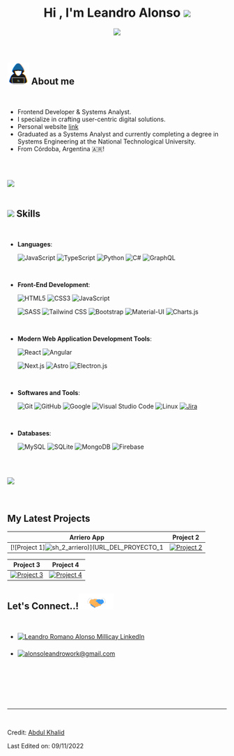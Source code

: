 <h1 align="center"><b>Hi , I'm Leandro Alonso </b><img src="https://media.giphy.com/media/hvRJCLFzcasrR4ia7z/giphy.gif" width="35"></h1>
<!--  -->
<p align="center">
    <a href="https://github.com/DenverCoder1/readme-typing-svg">
  <img src="https://readme-typing-svg.herokuapp.com?font=Time+New+Roman&color=6acff6&size=25&center=true&vCenter=true&width=600&height=100&lines=Front-End+Developer,;Systems+Analyst,;Systems+Engineering+Student,;Problem+Solver,;Love+to+learn+new+stuffs.">
</a>
</p>


<br>



	
## <picture><img src = "https://github.com/0xAbdulKhalid/0xAbdulKhalid/raw/main/assets/mdImages/about_me.gif" width = 50px></picture> **About me**

<br>

- Frontend Developer & Systems Analyst.
- I specialize in crafting user-centric digital solutions.
- Personal website [link](https://alonso-leandro-dev.netlify.app/)
- Graduated as a Systems Analyst and currently completing a degree in Systems Engineering at the National Technological University.
- From Córdoba, Argentina 🇦🇷!

<br><br>

<img src="https://user-images.githubusercontent.com/73097560/115834477-dbab4500-a447-11eb-908a-139a6edaec5c.gif"><br><br>

## <img src="https://media2.giphy.com/media/QssGEmpkyEOhBCb7e1/giphy.gif?cid=ecf05e47a0n3gi1bfqntqmob8g9aid1oyj2wr3ds3mg700bl&rid=giphy.gif" width ="25"><b> Skills</b>
<br>

<p align="center">

- **Languages**:
    
    ![JavaScript](https://img.shields.io/badge/JavaScript%20-%23F7DF1E.svg?style=for-the-badge&logo=javascript&logoColor=black)
    ![TypeScript](https://img.shields.io/badge/TypeScript-%23007ACC.svg?style=for-the-badge&logo=typescript&logoColor=white)
    ![Python](https://img.shields.io/badge/Python%20-%2314354C.svg?style=for-the-badge&logo=python&logoColor=white)
    ![C#](https://img.shields.io/badge/C%23-%23239120.svg?style=for-the-badge&logo=c-sharp&logoColor=white)
    ![GraphQL](https://img.shields.io/badge/GraphQL-%23000000.svg?style=for-the-badge&logo=graphql&logoColor=FF0080)

<br>   
    
- **Front-End Development**:

   ![HTML5](https://img.shields.io/badge/HTML5%20-%23E34F26.svg?style=for-the-badge&logo=html5&logoColor=white)
   ![CSS3](https://img.shields.io/badge/CSS%20-%231572B6.svg?style=for-the-badge&logo=css3&logoColor=white)
   ![JavaScript](https://img.shields.io/badge/JavaScript%20-%23F7DF1E.svg?style=for-the-badge&logo=javascript&logoColor=black)

   ![SASS](https://img.shields.io/badge/SASS-%23F7DF1E.svg?style=for-the-badge&logo=sass&logoColor=CD6799&color=000000)
   ![Tailwind CSS](https://img.shields.io/badge/Tailwind_CSS-%2338B2AC.svg?style=for-the-badge&logo=tailwind-css&logoColor=white)
   ![Bootstrap](https://img.shields.io/badge/Bootstrap-%23563D7C.svg?style=for-the-badge&logo=bootstrap&logoColor=white)
   ![Material-UI](https://img.shields.io/badge/Material--UI-%230081CB.svg?style=for-the-badge&logo=material-ui&logoColor=white)
   ![Charts.js](https://img.shields.io/badge/Chart.js-%23FF6384.svg?style=for-the-badge&logo=chartdotjs&logoColor=white)



<br>

- **Modern Web Application Development Tools**:

    ![React](https://img.shields.io/badge/React-%2320232a.svg?style=for-the-badge&logo=react&logoColor=61DAFB)
    ![Angular](https://img.shields.io/badge/Angular-%23DD0031.svg?style=for-the-badge&logo=angular&logoColor=white)

    ![Next.js](https://img.shields.io/badge/Next.js-%23000000.svg?style=for-the-badge&logo=next.js&logoColor=white)
    ![Astro](https://img.shields.io/badge/Astro-%23212121.svg?style=for-the-badge&logo=astro&logoColor=white)
    ![Electron.js](https://img.shields.io/badge/Electron.js-%2347848F.svg?style=for-the-badge&logo=electron&logoColor=white)



  

    
<br>

- **Softwares and Tools**:

    ![Git](https://img.shields.io/badge/git-%23F05033.svg?style=for-the-badge&logo=git&logoColor=white)
    ![GitHub](https://img.shields.io/badge/github-%23121011.svg?style=for-the-badge&logo=github&logoColor=white)
    ![Google](https://img.shields.io/badge/google-%234285F4.svg?style=for-the-badge&logo=google&logoColor=white)
    ![Visual Studio Code](https://img.shields.io/badge/Visual%20Studio%20Code-0078d7.svg?style=for-the-badge&logo=visual-studio-code&logoColor=white)
    ![Linux](https://img.shields.io/badge/Linux-FCC624?style=for-the-badge&logo=linux&logoColor=black)
    [![Jira](https://img.shields.io/badge/Jira-%230A83DD.svg?style=for-the-badge&logo=jira&logoColor=white)](https://www.atlassian.com/software/jira)
 

<br>   

- **Databases**:

    ![MySQL](https://img.shields.io/badge/MySQL-%2300758F.svg?style=for-the-badge&logo=mysql&logoColor=white)
    ![SQLite](https://img.shields.io/badge/SQLite-%23003B57.svg?style=for-the-badge&logo=sqlite&logoColor=white)
    ![MongoDB](https://img.shields.io/badge/MongoDB-%23000000.svg?style=for-the-badge&logo=mongodb&logoColor=47A248)
    ![Firebase](https://img.shields.io/badge/Firebase-%23039BE5.svg?style=for-the-badge&logo=firebase)

<br> 

</p>

<br>
<img src="https://user-images.githubusercontent.com/73097560/115834477-dbab4500-a447-11eb-908a-139a6edaec5c.gif">
<br>
<br>
<br>

## My Latest Projects


| Arriero App | Project 2 |
|-----------|-----------|
| [![Project 1]![sh_2_arriero](https://github.com/LeoAlonso20/LeoAlonso20/assets/69329169/e45f969d-57f5-4fdc-8d0b-6b4ef03afaa7))](URL_DEL_PROYECTO_1 | [![Project 2](IMAGEN_DEL_PROYECTO_2)](URL_DEL_PROYECTO_2) |

| Project 3 | Project 4 |
|-----------|-----------|
| [![Project 3](IMAGEN_DEL_PROYECTO_3)](URL_DEL_PROYECTO_3) | [![Project 4](IMAGEN_DEL_PROYECTO_4)](URL_DEL_PROYECTO_4) |


## <b> Let's Connect..!</b><img src="https://github.com/0xAbdulKhalid/0xAbdulKhalid/raw/main/assets/mdImages/handshake.gif" width ="80">
<br>
<div align='left'>

<ul>

<li>
  <a href="https://www.linkedin.com/in/leandro-alonso-work" target="_blank">
    <img src="https://img.shields.io/badge/Leandro%20Romano%20Alonso%20Millicay-%2300acee.svg?color=405DE6&style=for-the-badge&logo=linkedin&logoColor=white" alt="Leandro Romano Alonso Millicay LinkedIn" style="margin-bottom: 5px;"/>
  </a>
</li>

<br>

<li>
  <a href="mailto:alonsoleandrowork@gmail.com" target="_blank">
    <img src="https://img.shields.io/badge/alonsoleandrowork@gmail.com-%23EA4335.svg?style=for-the-badge&logo=gmail&logoColor=white" alt="alonsoleandrowork@gmail.com" style="margin-bottom: 5px;" />
  </a>
</li>
	
</ul>
</div>

<br>

<div align='center'>

</div>
<br>
<br>
<br>
<br>

---

<br>

Credit: [Abdul Khalid](https://github.com/0xabdulkhalid)

Last Edited on: 09/11/2022
